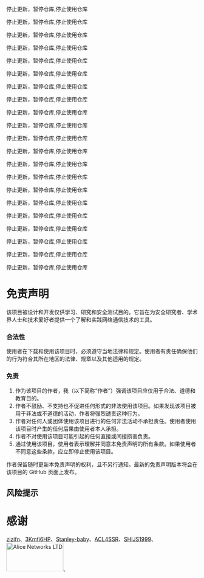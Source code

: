 停止更新，暂停仓库,停止使用仓库

停止更新，暂停仓库,停止使用仓库

停止更新，暂停仓库,停止使用仓库

停止更新，暂停仓库,停止使用仓库

停止更新，暂停仓库,停止使用仓库




停止更新，暂停仓库,停止使用仓库

停止更新，暂停仓库,停止使用仓库

停止更新，暂停仓库,停止使用仓库

停止更新，暂停仓库,停止使用仓库




停止更新，暂停仓库,停止使用仓库

停止更新，暂停仓库,停止使用仓库

停止更新，暂停仓库,停止使用仓库

停止更新，暂停仓库,停止使用仓库




停止更新，暂停仓库,停止使用仓库

停止更新，暂停仓库,停止使用仓库

停止更新，暂停仓库,停止使用仓库

停止更新，暂停仓库,停止使用仓库




停止更新，暂停仓库,停止使用仓库

停止更新，暂停仓库,停止使用仓库

停止更新，暂停仓库,停止使用仓库

停止更新，暂停仓库,停止使用仓库




# 免责声明


该项目被设计和开发仅供学习、研究和安全测试目的。它旨在为安全研究者、学术界人士和技术爱好者提供一个了解和实践网络通信技术的工具。

### 合法性
使用者在下载和使用该项目时，必须遵守当地法律和规定。使用者有责任确保他们的行为符合其所在地区的法律、规章以及其他适用的规定。

### 免责
1. 作为该项目的作者，我（以下简称“作者”）强调该项目应仅用于合法、道德和教育目的。
2. 作者不鼓励、不支持也不促进任何形式的非法使用该项目。如果发现该项目被用于非法或不道德的活动，作者将强烈谴责这种行为。
3. 作者对任何人或团体使用该项目进行的任何非法活动不承担责任。使用者使用该项目时产生的任何后果由使用者本人承担。
4. 作者不对使用该项目可能引起的任何直接或间接损害负责。
5. 通过使用该项目，使用者表示理解并同意本免责声明的所有条款。如果使用者不同意这些条款，应立即停止使用该项目。

作者保留随时更新本免责声明的权利，且不另行通知。最新的免责声明版本将会在该项目的 GitHub 页面上发布。

## 风险提示


# 感谢
[zizifn](https://github.com/zizifn/edgetunnel)、[3Kmfi6HP](https://github.com/3Kmfi6HP/EDtunnel)、[Stanley-baby](https://github.com/Stanley-baby)、[ACL4SSR](https://github.com/ACL4SSR/ACL4SSR/tree/master/Clash/config)、[SHIJS1999](https://github.com/SHIJS1999/cloudflare-worker-vless-ip)、<a href="https://alice.ws/aff.php?aff=15"><img src="https://alicenetworks.net/templates/lagom2/assets/img/logo/logo_big.194980063.png" width="150" height="75" alt="Alice Networks LTD"/></a>、
